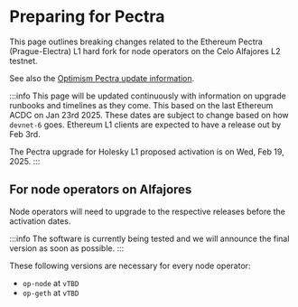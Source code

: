 # Preparing for Pectra

This page outlines breaking changes related to the Ethereum Pectra (Prague-Electra) L1 hard fork for node operators on the Celo Alfajores L2 testnet.

See also the [Optimism Pectra update information](https://docs.optimism.io/builders/notices/pectra-changes).

:::info
This page will be updated continuously with information on upgrade runbooks and timelines as they come. This based on the last Ethereum ACDC on Jan 23rd 2025. These dates are subject to change based on how `devnet-6` goes. Ethereum L1 clients are expected to have a release out by Feb 3rd.

The Pectra upgrade for Holesky L1 proposed activation is on Wed, Feb 19, 2025.
:::

## For node operators on Alfajores

Node operators will need to upgrade to the respective releases before the activation dates.

:::info
The software is currently being tested and we will announce the final version as soon as possible.
:::

These following versions are necessary for every node operator:

* `op-node` at `vTBD`
* `op-geth` at `vTBD`
